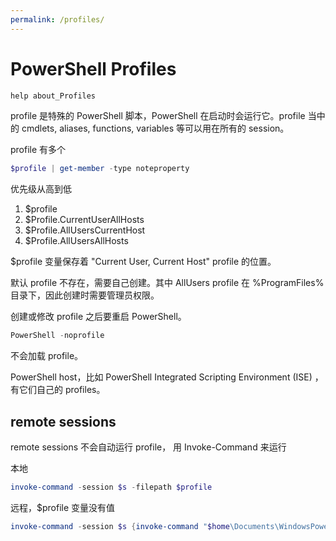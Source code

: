```yaml
---
permalink: /profiles/
---
```


# PowerShell Profiles

```powershell
help about_Profiles
```

profile 是特殊的 PowerShell 脚本，PowerShell 在启动时会运行它。profile 当中的 cmdlets, aliases, functions, variables 等可以用在所有的 session。

profile 有多个

```powershell
$profile | get-member -type noteproperty
```

优先级从高到低

1. $profile
1. $Profile.CurrentUserAllHosts
1. $Profile.AllUsersCurrentHost
1. $Profile.AllUsersAllHosts

$profile 变量保存着 "Current User, Current Host" profile 的位置。

默认 profile 不存在，需要自己创建。其中 AllUsers profile 在 %ProgramFiles% 目录下，因此创建时需要管理员权限。

创建或修改 profile 之后要重启 PowerShell。

```powershell
PowerShell -noprofile
```

不会加载 profile。

PowerShell host，比如 PowerShell Integrated Scripting Environment (ISE) ，有它们自己的 profiles。

## remote sessions

remote sessions 不会自动运行 profile， 用 Invoke-Command 来运行

本地

```powershell
invoke-command -session $s -filepath $profile
```

远程，$profile 变量没有值

```powershell
invoke-command -session $s {invoke-command "$home\Documents\WindowsPowerShell\Microsoft.PowerShell_profile.ps1"}
```
